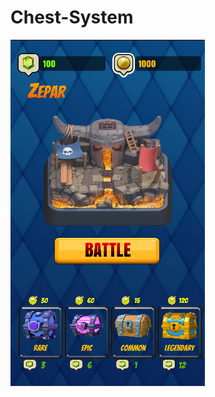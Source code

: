 # Chest-System

![Chest System](https://github.com/Zepar99/Chest-System/blob/main/Chest%20System.PNG)
